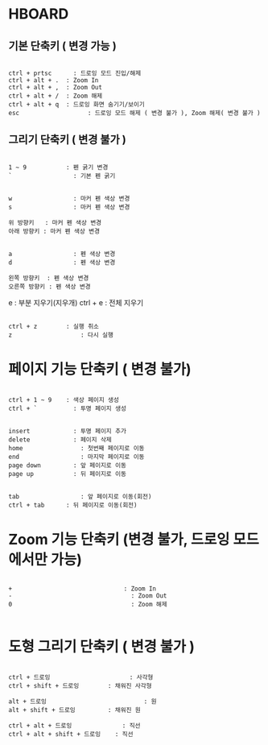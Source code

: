 # HBOARD

## 기본 단축키 ( 변경 가능 )
<pre><code>
ctrl + prtsc	  : 드로잉 모드 진입/해제
ctrl + alt + .	: Zoom In
ctrl + alt + ,	: Zoom Out
ctrl + alt + /	: Zoom 해제
ctrl + alt + q	: 드로잉 화면 숨기기/보이기
esc				      : 드로잉 모드 해제 ( 변경 불가 ), Zoom 해제( 변경 불가 )
</code></pre>

## 그리기 단축키 ( 변경 불가 )
<pre><code>
1 ~ 9			: 펜 굵기 변경
`				  : 기본 펜 굵기
</code></pre>
<pre><code>
w				  : 마커 펜 색상 변경
s				  : 마커 펜 색상 변경

위 방향키   : 마커 펜 색상 변경
아래 방향키 : 마커 펜 색상 변경
</code></pre>
<pre><code>
a				  : 펜 색상 변경
d				  : 펜 색상 변경

왼쪽 방향키  : 펜 색상 변경
오른쪽 방향키 : 펜 색상 변경
</code></pre>
e				    : 부분 지우기(지우개)
ctrl + e	  : 전체 지우기
</code></pre>
<pre><code>
ctrl + z		: 실행 취소 
z				    : 다시 실행 
</code></pre>
# 페이지 기능 단축키 ( 변경 불가)
<pre><code>
ctrl + 1 ~ 9	: 색상 페이지 생성
ctrl + `		  : 투명 페이지 생성
</code></pre>
<pre><code>
insert			  : 투명 페이지 추가 
delete			  : 페이지 삭제
home			    : 첫번째 페이지로 이동
end				    : 마지막 페이지로 이동
page down		  : 앞 페이지로 이동 
page up			  : 뒤 페이지로 이동 
</code></pre>
<pre><code>
tab				    : 앞 페이지로 이동(회전)
ctrl + tab		: 뒤 페이지로 이동(회전)
</code></pre>

# Zoom 기능 단축키 (변경 불가, 드로잉 모드에서만 가능)
<pre>
<code>
+		                        : Zoom In 
-			                      : Zoom Out 
0			                      : Zoom 해제 
</code>
</pre>

# 도형 그리기 단축키 ( 변경 불가 )
<pre>
<code>
ctrl + 드로잉				        : 사각형
ctrl + shift + 드로잉 	      : 채워진 사각형

alt + 드로잉					        : 원
alt + shift + 드로잉 	      : 채워진 원

ctrl + alt + 드로잉 		      : 직선
ctrl + alt + shift + 드로잉 	: 직선
</code>
</pre>

